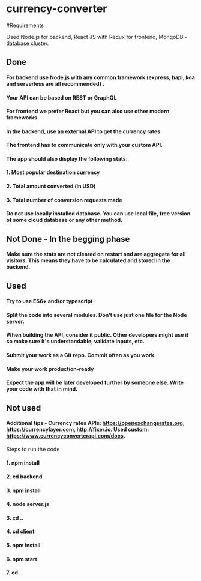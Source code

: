 # currency-converter
#Requirements

Used Node.js for backend, React JS with Redux for frontend, MongoDB - database cluster.

## Done 
 #### For backend use Node.js with any common framework (express, hapi, koa and serverless are all recommended) . 
 ####  Your API can be based on REST or GraphQL
 #### For frontend we prefer React but you can also use other modern frameworks
 #### In the backend, use an external API to get the currency rates.
 #### The frontend has to communicate only with your custom API.
 #### The app should also display the following stats:
 ####  1. Most popular destination currency
 ####  2. Total amount converted (in USD)
 #### 3. Total number of conversion requests made
 #### Do not use locally installed database. You can use local file, free version of some cloud database or any other method.

## Not Done - In the begging phase
 #### Make sure the stats are not cleared on restart and are aggregate for all visitors. This means they have to be calculated and stored in the backend.


## Used 
#### Try to use ES6+ and/or typescript
#### Split the code into several modules. Don’t use just one file for the Node server.

#### When building the API, consider it public. Other developers might use it so make sure it's understandable, validate inputs, etc.
#### Submit your work as a Git repo. Commit often as you work.
#### Make your work production-ready
#### Expect the app will be later developed further by someone else. Write your code with that in mind.

## Not used 
#### Additional tips - Currency rates APIs: https://openexchangerates.org, https://currencylayer.com, http://fixer.io. Used custom:  https://www.currencyconverterapi.com/docs.


Steps to run the code

#### 1. npm install
#### 2. cd backend
####   3. npm install
####   4. node server.js
#### 3. cd ..
#### 4. cd client
####   5. npm install
####   6. npm start
#### 7. cd ..
